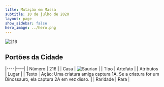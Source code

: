 ```yaml
---
title: Mutação em Massa
subtitle: 10 de julho de 2020
layout: page
show_sidebar: false
hero_image: ../hero.png
---
```


![216](https://cdn.keyforgegame.com/media/card_front/pt/479_216_82WX2FJW5CM9_pt.png)

## Portões da Cidade

|----|----|
| Número | 216 |
| Casa | ![Saurian](https://archonarcana.com/images/thumb/9/9e/Saurian_P.png/22px-Saurian_P.png "Sauro") |
| Tipo | Artefato |
| Atributos | Lugar |
| Texto | Ação: Uma criatura amiga captura 1A. Se a criatura for um Dinossauro, ela captura 2A em vez disso. |
| Raridade | Rara |
